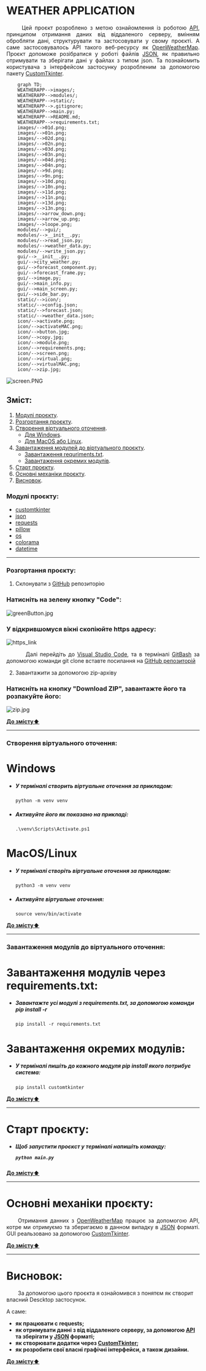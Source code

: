 <h1>WEATHER APPLICATION</h1>

<p style='text-align:  justify;'> 
    <span style='margin-left: 40px;'>Цей</span> 
    проєкт розроблено з метою ознайомлення із роботою 
    <a href='https://developer.mozilla.org/en-US/docs/Glossary/API'>API</a>, 
    принципом отримання даних від віддаленого серверу, вмінням обробляти дані, структурувати та застосовувати у свому проєкті. А саме застосовувалось API такого веб-ресурсу як 
    <a href='https://openweathermap.org/'>OpenWeatherMap</a>.
    Проєкт допоможе розібратися у роботі файлів
    <a href='https://www.json.org/json-uk.html'>JSON</a>, 
    як правильно отримувати та зберігати дані у файлах з типом json. Та познайомить користувача з інтерфейсом застосунку розробленим за допомогою пакету 
    <a href='https://customtkinter.tomschimansky.com/'>CustomTkinter</a>.
</p>


```mermaid
    graph TD;
    WEATHERAPP-->images/;
    WEATHERAPP-->modules/;
    WEATHERAPP-->static/;
    WEATHERAPP-->.gitignore;
    WEATHERAPP-->main.py;
    WEATHERAPP-->README.md;
    WEATHERAPP-->requirements.txt;
    images/-->01d.png;
    images/-->01n.png;
    images/-->02d.png;
    images/-->02n.png;
    images/-->03d.png;
    images/-->03n.png;
    images/-->04d.png;
    images/-->04n.png;
    images/-->9d.png;
    images/-->9n.png;
    images/-->10d.png;
    images/-->10n.png;
    images/-->11d.png;
    images/-->11n.png;
    images/-->13d.png;
    images/-->13n.png;
    images/-->arrow_down.png;
    images/-->arrow_up.png;
    images/-->loope.png;
    modules/-->gui/;
    modules/-->__init__.py;
    modules/-->read_json.py;
    modules/-->weather_data.py;
    modules/-->write_json.py;
    gui/-->__init__.py;
    gui/-->city_weather.py;
    gui/-->forecast_component.py;
    gui/-->forecast_frame.py;
    gui/-->image.py;
    gui/-->main_info.py;
    gui/-->main_screen.py;
    gui/-->side_bar.py;
    static/-->icon/;
    static/-->config.json;
    static/-->forecast.json;
    static/-->weather_data.json;
    icon/-->activate.png;
    icon/-->activateMAC.png;
    icon/-->button.jpg;
    icon/-->copy.jpg;
    icon/-->module.png;
    icon/-->requirements.png;
    icon/-->screen.png;
    icon/-->virtual.png;
    icon/-->virtualMAC.png;
    icon/-->zip.jpg;         
```

![screen.PNG](static/icon/screen.PNG)

<h2 id='content'>Зміст:</h2>
<ol>
    <li>
        <a href='#all-modules'>Модулі проєкту</a>.
    </li>
    <li>
        <a href='#download-project'>Розгортання проєкту</a>.
    </li>
    <li>
        <a href='#create-venv'>Створення віртуального оточення</a>.
        <ul>
            <li>
                <a href='#windows'>Для Windows</a>.
            </li>
            <li>
                <a href='#mac-os'>Для MacOS або Linux</a>.
            </li>
        </ul>
    </li>
    <li>
        <a href='#download-modules'>Завантаження модулей до віртуального проєкту</a>.
        <ul>
            <li>
                <a href='#requirements'>Завантаження requriments.txt</a>.
            </li>
            <li>
                <a href='#pip-install'>Завантаження окремих модулів</a>.
            </li>
        </ul>
    </li>
    <li>
        <a href='#start-project'>Старт проєкту</a>.
    </li>
    <li>
        <a href='#base-mechanics'>Основні механіки проєкту</a>.
    </li>
    <li>
        <a href='#result'>Висновок</a>.
    </li>
</ol>

<h3 id='all-modules'>Модулі проєкту:</h3>

- [customtkinter](https://customtkinter.tomschimansky.com/)
- [json](https://docs.python.org/3/library/json.html)
- [requests](https://pypi.org/project/requests/)
- [pillow](https://pillow.readthedocs.io/en/stable/)
- [os](https://docs.python.org/3/library/os.html)
- [colorama](https://pypi.org/project/colorama/)
- [datetime](https://docs.python.org/3/library/datetime.html)

___
<h3 id='download-project'>Розгортання проєкту:</h3>

1. Склонувати з <a href='https://github.com/MaksymmS/WeatherApp'>GitHub</a> репозиторію 

<h3>Натисніть на зелену кнопку "Code": </h3>

![greenButton.jpg](static/icon/button.jpg)

<h3>У відкрившомуся вікні скопіюйте https адресу: </h3>

![https_link](static/icon/copy.jpg)

<p style='text-align:  justify;'>
    <span style='margin-left: 50px;'>Далі</span> 
    перейдіть до
    <a href='https://code.visualstudio.com/'>Visual Studio Code</a>, 
    та в терміналі <a href='https://www.atlassian.com/git/tutorials/git-bash'>GitBash</a> за допомогою команди git clone вставте посилання на <a href='https://github.com/MaksymmS/WeatherApp'>GitHub репозиторій</a>
</p>

2. Завантажити за допомогою zip-архіву
<h3>Натисніть на кнопку "Download ZIP", завантажте його та розпакуйте його:</h3>

![zip.jpg](static/icon/zip.jpg)

<b><a href='#content'>До змісту⬆️</a></b>

___

<h3 id='create-venv'>Створення віртуального оточення:</h3>
<h1 id='windows'>Windows</h1>

 - <h5>У терміналі створить віртуальне оточення за прикладом:</h5>
    
    <pre><code>python -m venv venv</pre></code>

 - <h5>Активуйте його як показано на прикладі:</h5>

    <pre><code>.\venv\Scripts\Activate.ps1</pre></code>


<h1 id='mac-os'>MacOS/Linux</h1>

 - <h5>У терміналі створіть віртуальне оточення за прикладом:</h5>

    <pre><code>python3 -m venv venv</pre></code>


 - <h5>Активуйте віртуальне оточення:</h5>

    <pre><code>source venv/bin/activate</pre></code>


<b><a href='#content'>До змісту⬆️</a></b>

___

<h3 id='download-modules'>Завантаження модулів до віртуального оточення:</h3>

<h1 id='requirements'>Завантаження модулів через requirements.txt:</h1>

 - <h5>Завантажте усі модулі з requirements.txt, за допомогою команди pip install -r</h5>

    <pre><code>pip install -r requirements.txt</pre></code>



<h1 id='pip-install'>Завантаження окремих модулів:</h1>

 - <h5>У терміналі пишіть до кожного модуля pip install якого потрибує система:</h5>

    <pre><code>pip install customtkinter</pre></code>


<b><a href='#content'>До змісту⬆️</a></b>
___

<h1 id='start-project'>Старт проєкту:</h1>

 - <h5>Щоб запустити проєкст у терміналі напишіть команду: <pre><code>python main.py</pre></code></h5>

<b><a href='#content'>До змісту⬆️</a></b>
___

<h1 id='base-mechanics'>Основні механіки проєкту:</h1>

<p style='text-align: justify;'><span style='margin-left: 30px;'>Отримання данних</span> з <a href='https://openweathermap.org/'>OpenWeatherMap</a> працює за допомогою API, котре ми отримуємо та зберигаємо в данном випадку в <a href='https://www.json.org/json-en.html'>JSON</a> форматі.
GUI реальзовано за допомогою <a href='https://customtkinter.tomschimansky.com/'>CustomTkinter</a>.
</p>

<b><a href='#content'>До змісту⬆️</a></b>
___

<h1 id='result'>Висновок:</h1>
<span style='margin-left: 30px;'>За допомогою</span> 
цього проєкта я ознайомився з понятєм як створит власний Descktop застосунок. 
<p>А саме:</p><b>

 - як працювати с requests;
 - як отримувати данні з від віддаленого серверу, за допомогою <a href='https://aws.amazon.com/what-is/api/#:~:text=on%20your%20phone.-,What%20does%20API%20stand%20for%3F,of%20service%20between%20two%20applications.'>API</a> та зберігати  у <a href='https://www.json.org/json-en.html'>JSON</a> форматі;
 - як створювати додатки через <a href='https://customtkinter.tomschimansky.com/'>CustomTkinter</a>;
 - як розробити свої власні графічні інтерфейси, а також дизайни.

<a href='#content'>До змісту⬆️</a></b>

